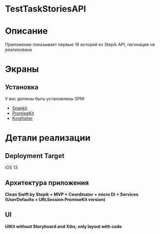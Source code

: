 # TestTaskStoriesAPI
# Описание
Приложение показывает первые 16 историй из Stepik API, пагинация не реализована

# Экраны

## Установка

У вас должны быть установлены SPM:
* <a href="https://github.com/SnapKit/SnapKit">Snapkit</a>
* <a href="https://github.com/mxcl/PromiseKit">PromiseKit</a>
* <a href="https://github.com/onevcat/Kingfisher">Kingfisher</a>

# Детали реализации
## Deployment Target
iOS 13
## Архитектура приложения
**Clean Swift by Stepik + MVP + Coordinator + micro DI + Services (UserDefaults + URLSession PromiseKit version)**<br>
## UI
**UIKit without Storyboard and Xibs, only layout with code**<br>
